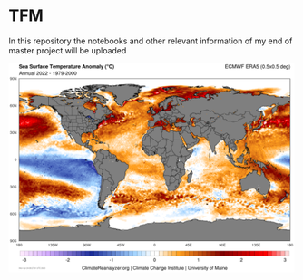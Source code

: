 # TFM
In this repository the notebooks and other relevant information of my end of master project will be uploaded

![Anomalía anual de SST en 2022](era5-0p5deg_33.png)
